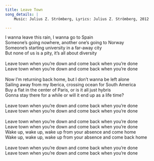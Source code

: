 ```yaml
---
title: Leave Town
song_details: |
    Music: Julius Z. Strömberg, Lyrics: Julius Z. Strömberg, 2012				

---
```


I wanna leave this rain, I wanna go to Spain\
Someone’s going nowhere, another one’s going to Norway\
Someone’s starting university in a far-away city\
But none of us is a pity, it’s all about diversity\
\
Leave town when you’re down and come back when you’re done\
Leave town when you’re down and come back when you’re done\
\
Now I’m returning back home, but I don’t wanna be left alone\
Sailing away from my Iberica, crossing ocean for South America\
Buy a flat in the center of Paris, or is it all just hybris\
Gonna stay there for a while or will it end up as a life time?\
\
Leave town when you’re down and come back when you’re done\
Leave town when you’re down and come back when you’re done\
\
Leave town when you’re down and come back when you’re done\
Leave town when you’re down and come back when you’re done\
Wake up, wake up, wake up from your absence and come home\
Wake up, wake up, wake up from your absence and come back home\
\
Leave town when you’re down and come back when you’re done\
Leave town when you’re down and come back when you’re done
